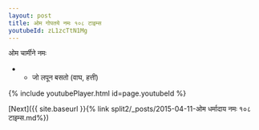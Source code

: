 ```yaml
---
layout: post
title: ओम गोपतये नमः १०८ टाइम्स
youtubeId: zL1zcTtN1Mg
---
```

 
 
 ओम चार्मीने नमः  
 
 -  - जो लपून बसतो (वाघ, हत्ती) 
 
  
 
  
 
 
 
 
 
 


{% include youtubePlayer.html id=page.youtubeId %}
 
[Next]({{ site.baseurl }}{% link  split2/_posts/2015-04-11-ओम धर्मादाय नमः १०८ टाइम्स.md%})
 
